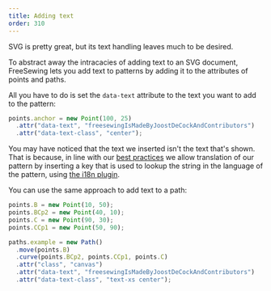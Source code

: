 ```yaml
---
title: Adding text
order: 310
---
```


SVG is pretty great, but its text handling leaves much to be desired.

To abstract away the intracacies of adding text to an SVG document, FreeSewing lets you add text to patterns by adding it to the attributes of points and paths.

All you have to do is set the `data-text` attribute to the text you want to add to the pattern:

```js
points.anchor = new Point(100, 25)
  .attr("data-text", "freesewingIsMadeByJoostDeCockAndContributors")
  .attr("data-text-class", "center");
```

<Example part="point_attr" caption="Text inserted in a FreeSewing pattern" />

<Note>

You may have noticed that the text we inserted isn't the text that's shown.
That is because, in line with our [best practices](/do) we allow translation of
our pattern by inserting a key that is used to lookup the string in the language
of the pattern, using [the i18n plugin](/plugins/i18n).

</Note>

You can use the same approach to add text to a path:

```js
points.B = new Point(10, 50);
points.BCp2 = new Point(40, 10);
points.C = new Point(90, 30);
points.CCp1 = new Point(50, 90);

paths.example = new Path()
  .move(points.B)
  .curve(points.BCp2, points.CCp1, points.C)
  .attr("class", "canvas")
  .attr("data-text", "freesewingIsMadeByJoostDeCockAndContributors")
  .attr("data-text-class", "text-xs center");
```

<Example part="path_attr" caption="Text on a path" />
